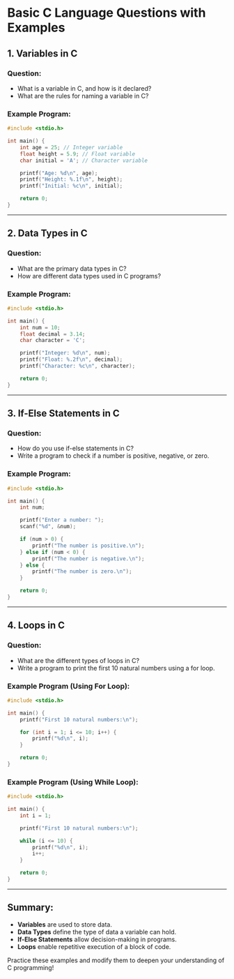 # Basic C Language Questions with Examples

## 1. Variables in C

### Question:
- What is a variable in C, and how is it declared?
- What are the rules for naming a variable in C?

### Example Program:
```c
#include <stdio.h>

int main() {
    int age = 25; // Integer variable
    float height = 5.9; // Float variable
    char initial = 'A'; // Character variable

    printf("Age: %d\n", age);
    printf("Height: %.1f\n", height);
    printf("Initial: %c\n", initial);

    return 0;
}
```

---

## 2. Data Types in C

### Question:
- What are the primary data types in C?
- How are different data types used in C programs?

### Example Program:
```c
#include <stdio.h>

int main() {
    int num = 10;
    float decimal = 3.14;
    char character = 'C';

    printf("Integer: %d\n", num);
    printf("Float: %.2f\n", decimal);
    printf("Character: %c\n", character);

    return 0;
}
```

---

## 3. If-Else Statements in C

### Question:
- How do you use if-else statements in C?
- Write a program to check if a number is positive, negative, or zero.

### Example Program:
```c
#include <stdio.h>

int main() {
    int num;

    printf("Enter a number: ");
    scanf("%d", &num);

    if (num > 0) {
        printf("The number is positive.\n");
    } else if (num < 0) {
        printf("The number is negative.\n");
    } else {
        printf("The number is zero.\n");
    }

    return 0;
}
```

---

## 4. Loops in C

### Question:
- What are the different types of loops in C?
- Write a program to print the first 10 natural numbers using a for loop.

### Example Program (Using For Loop):
```c
#include <stdio.h>

int main() {
    printf("First 10 natural numbers:\n");

    for (int i = 1; i <= 10; i++) {
        printf("%d\n", i);
    }

    return 0;
}
```

### Example Program (Using While Loop):
```c
#include <stdio.h>

int main() {
    int i = 1;

    printf("First 10 natural numbers:\n");

    while (i <= 10) {
        printf("%d\n", i);
        i++;
    }

    return 0;
}
```

---

## Summary:
- **Variables** are used to store data.
- **Data Types** define the type of data a variable can hold.
- **If-Else Statements** allow decision-making in programs.
- **Loops** enable repetitive execution of a block of code.

Practice these examples and modify them to deepen your understanding of C programming!

